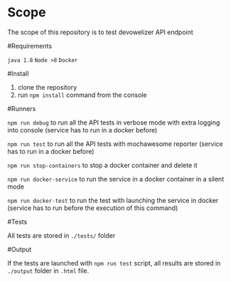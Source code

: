 # Scope
The scope of this repository is to test devowelizer API endpoint

#Requirements

```java 1.8```
```Node >8```
```Docker```

#Install

1. clone the repository
2. run ``npm install`` command from the console

#Runners

```npm run debug```
to run all the API tests in verbose mode with extra logging into console (service has to run in a docker before)

```npm run test```
to run all the API tests with mochawesome reporter (service has to run in a docker before)

```npm run stop-containers```
to stop a docker container and delete it

```npm run docker-service```
to run the service in a docker container in a silent mode

```npm run docker-test```
to run the test with launching the service in docker (service has to run before the execution of this command)

#Tests

All tests are stored in `./tests/` folder

#Output

If the tests are launched with ```npm run test``` script, all results are stored in `./output` folder in `.html` file.